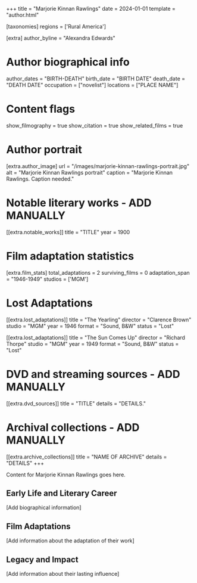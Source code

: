 +++
title = "Marjorie Kinnan Rawlings"
date = 2024-01-01
template = "author.html"

[taxonomies]
regions = ['Rural America']

[extra]
author_byline = "Alexandra Edwards"

# Author biographical info
author_dates = "BIRTH-DEATH"
birth_date = "BIRTH DATE"
death_date = "DEATH DATE"
occupation = ["novelist"]
locations = ["PLACE NAME"]

# Content flags
show_filmography = true
show_citation = true
show_related_films = true

# Author portrait
[extra.author_image]
url = "/images/marjorie-kinnan-rawlings-portrait.jpg"
alt = "Marjorie Kinnan Rawlings portrait"
caption = "Marjorie Kinnan Rawlings. Caption needed."

# Notable literary works - ADD MANUALLY
[[extra.notable_works]]
title = "TITLE"
year = 1900

# Film adaptation statistics
[extra.film_stats]
total_adaptations = 2
surviving_films = 0
adaptation_span = "1946-1949"
studios = ['MGM']
# Lost Adaptations
[[extra.lost_adaptations]]
title = "The Yearling"
director = "Clarence Brown"
studio = "MGM"
year = 1946
format = "Sound, B&W"
status = "Lost"

[[extra.lost_adaptations]]
title = "The Sun Comes Up"
director = "Richard Thorpe"
studio = "MGM"
year = 1949
format = "Sound, B&W"
status = "Lost"


# DVD and streaming sources - ADD MANUALLY
[[extra.dvd_sources]]
title = "TITLE"
details = "DETAILS."

# Archival collections - ADD MANUALLY
[[extra.archive_collections]]
title = "NAME OF ARCHIVE"
details = "DETAILS"
+++

Content for Marjorie Kinnan Rawlings goes here. 

## Early Life and Literary Career

[Add biographical information]

## Film Adaptations

[Add information about the adaptation of their work]

## Legacy and Impact

[Add information about their lasting influence]
